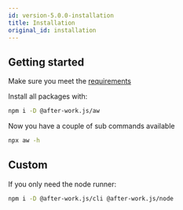 ```yaml
---
id: version-5.0.0-installation
title: Installation
original_id: installation
---
```


## Getting started

Make sure you meet the [requirements](./requirements.md)

Install all packages with:

```sh
npm i -D @after-work.js/aw
```

Now you have a couple of sub commands available

```sh
npx aw -h
```

## Custom

If you only need the node runner:

```sh
npm i -D @after-work.js/cli @after-work.js/node
```
